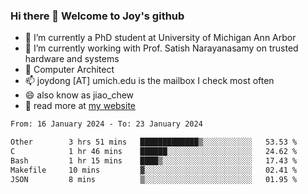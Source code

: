### Hi there 👋 Welcome to Joy's github

- 🔭 I’m currently a PhD student at University of Michigan Ann Arbor
- 🌱 I’m currently working with Prof. Satish Narayanasamy on trusted hardware and systems
- 👯 Computer Architect
- 📫 joydong [AT] umich.edu is the mailbox I check most often
- 😄 also know as jiao_chew
- 💬 read more at [my website](https://joydddd.github.io/)
<!--START_SECTION:waka-->

```txt
From: 16 January 2024 - To: 23 January 2024

Other        3 hrs 51 mins   █████████████▒░░░░░░░░░░░   53.53 %
C            1 hr 46 mins    ██████░░░░░░░░░░░░░░░░░░░   24.62 %
Bash         1 hr 15 mins    ████▒░░░░░░░░░░░░░░░░░░░░   17.43 %
Makefile     10 mins         ▓░░░░░░░░░░░░░░░░░░░░░░░░   02.41 %
JSON         8 mins          ▒░░░░░░░░░░░░░░░░░░░░░░░░   01.95 %
```

<!--END_SECTION:waka-->
